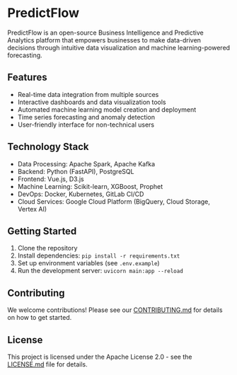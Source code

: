 # PredictFlow

PredictFlow is an open-source Business Intelligence and Predictive Analytics platform that empowers businesses to make data-driven decisions through intuitive data visualization and machine learning-powered forecasting.

## Features

- Real-time data integration from multiple sources
- Interactive dashboards and data visualization tools
- Automated machine learning model creation and deployment
- Time series forecasting and anomaly detection
- User-friendly interface for non-technical users

## Technology Stack

- Data Processing: Apache Spark, Apache Kafka
- Backend: Python (FastAPI), PostgreSQL
- Frontend: Vue.js, D3.js
- Machine Learning: Scikit-learn, XGBoost, Prophet
- DevOps: Docker, Kubernetes, GitLab CI/CD
- Cloud Services: Google Cloud Platform (BigQuery, Cloud Storage, Vertex AI)

## Getting Started

1. Clone the repository
2. Install dependencies: `pip install -r requirements.txt`
3. Set up environment variables (see `.env.example`)
4. Run the development server: `uvicorn main:app --reload`

## Contributing

We welcome contributions! Please see our [CONTRIBUTING.md](CONTRIBUTING.md) for details on how to get started.

## License

This project is licensed under the Apache License 2.0 - see the [LICENSE.md](LICENSE.md) file for details.
